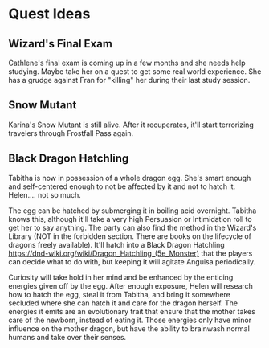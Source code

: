 # Quest Ideas

## Wizard's Final Exam
Cathlene's final exam is coming up in a few months and she needs help studying. Maybe take her on a quest to get some real world experience. She has a grudge against Fran for "killing" her during their last study session.

## Snow Mutant
Karina's Snow Mutant is still alive. After it recuperates, it'll start terrorizing travelers through Frostfall Pass again.

## Black Dragon Hatchling
Tabitha is now in possession of a whole dragon egg. She's smart enough and self-centered enough to not be affected by it and not to hatch it. Helen.... not so much.

The egg can be hatched by submerging it in boiling acid overnight. Tabitha knows this, although it'll take a very high Persuasion or Intimidation roll to get her to say anything. The party can also find the method in the Wizard's Library (NOT in the forbidden section. There are books on the lifecycle of dragons freely available). It'll hatch into a Black Dragon Hatchling https://dnd-wiki.org/wiki/Dragon_Hatchling_(5e_Monster) that the players can decide what to do with, but keeping it will agitate Anguisa periodically.

Curiosity will take hold in her mind and be enhanced by the enticing energies given off by the egg. After enough exposure, Helen will research how to hatch the egg, steal it from Tabitha, and bring it somewhere secluded where she can hatch it and care for the dragon herself. The energies it emits are an evolutionary trait that ensure that the mother takes care of the newborn, instead of eating it. Those energies only have minor influence on the mother dragon, but have the ability to brainwash normal humans and take over their senses.

